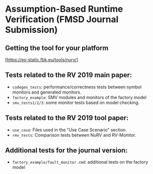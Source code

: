 # Assumption-Based Runtime Verification (FMSD Journal Submission)

## Getting the tool for your platform

[https://es-static.fbk.eu/tools/nurv/]

## Tests related to the RV 2019 main paper:

 - `codegen_tests`: performance/correctness tests between symbol monitors and generated monitors.
 - `factory_example`: SMV modules and monitors of the factory model
 - `smv_tests1/2/3`: some monitor tests based on model checking.

## Tests related to the RV 2019 tool paper:

 - `use_case`: Files used in the "Use Case Scenario" section.
 - `rmv_tests`: Comparison tests between NuRV and RV-Monitor.
 
## Additional tests for the journal version:

- `factory_example/fault_monitor.cmd`: additional tests on the factory model
